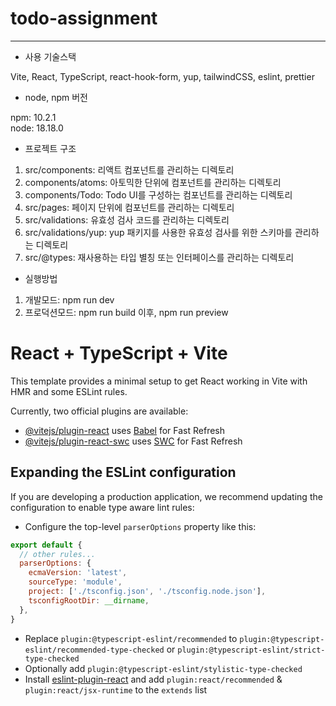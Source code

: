 # todo-assignment

---

- 사용 기술스택

Vite, React, TypeScript, react-hook-form, yup, tailwindCSS, eslint, prettier

- node, npm 버전

npm: 10.2.1   
node: 18.18.0

- 프로젝트 구조
1. src/components: 리액트 컴포넌트를 관리하는 디렉토리
2. components/atoms: 아토믹한 단위에 컴포넌트를 관리하는 디렉토리
3. components/Todo: Todo UI를 구성하는 컴포넌트를 관리하는 디렉토리
4. src/pages: 페이지 단위에 컴포넌트를 관리하는 디렉토리
5. src/validations: 유효성 검사 코드를 관리하는 디렉토리
6. src/validations/yup: yup 패키지를 사용한 유효성 검사를 위한 스키마를 관리하는 디렉토리
7. src/@types: 재사용하는 타입 별칭 또는 인터페이스를 관리하는 디렉토리

- 실행방법
1. 개발모드: npm run dev
2. 프로덕션모드: npm run build 이후, npm run preview



# React + TypeScript + Vite

This template provides a minimal setup to get React working in Vite with HMR and some ESLint rules.

Currently, two official plugins are available:

- [@vitejs/plugin-react](https://github.com/vitejs/vite-plugin-react/blob/main/packages/plugin-react/README.md) uses [Babel](https://babeljs.io/) for Fast Refresh
- [@vitejs/plugin-react-swc](https://github.com/vitejs/vite-plugin-react-swc) uses [SWC](https://swc.rs/) for Fast Refresh

## Expanding the ESLint configuration

If you are developing a production application, we recommend updating the configuration to enable type aware lint rules:

- Configure the top-level `parserOptions` property like this:

```js
export default {
  // other rules...
  parserOptions: {
    ecmaVersion: 'latest',
    sourceType: 'module',
    project: ['./tsconfig.json', './tsconfig.node.json'],
    tsconfigRootDir: __dirname,
  },
}
```

- Replace `plugin:@typescript-eslint/recommended` to `plugin:@typescript-eslint/recommended-type-checked` or `plugin:@typescript-eslint/strict-type-checked`
- Optionally add `plugin:@typescript-eslint/stylistic-type-checked`
- Install [eslint-plugin-react](https://github.com/jsx-eslint/eslint-plugin-react) and add `plugin:react/recommended` & `plugin:react/jsx-runtime` to the `extends` list
